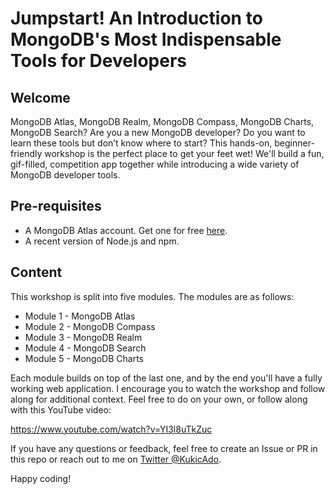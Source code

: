 # Jumpstart! An Introduction to MongoDB's Most Indispensable Tools for Developers

## Welcome

MongoDB Atlas, MongoDB Realm, MongoDB Compass, MongoDB Charts, MongoDB Search?
Are you a new MongoDB developer? Do you want to learn these tools but don’t know
where to start? This hands-on, beginner-friendly workshop is the perfect place
to get your feet wet! We'll build a fun, gif-filled, competition app together
while introducing a wide variety of MongoDB developer tools.

## Pre-requisites

- A MongoDB Atlas account. Get one for free [here](https://mongodb.com/atlas).
- A recent version of Node.js and npm.

## Content

This workshop is split into five modules. The modules are as follows:

- Module 1 - MongoDB Atlas
- Module 2 - MongoDB Compass
- Module 3 - MongoDB Realm
- Module 4 - MongoDB Search
- Module 5 - MongoDB Charts

Each module builds on top of the last one, and by the end you'll have a fully
working web application. I encourage you to watch the workshop and follow along
for additional context. Feel free to do on your own, or follow along with this YouTube video:

https://www.youtube.com/watch?v=YI3l8uTkZuc

If you have any questions or feedback, feel free to create an Issue or PR in
this repo or reach out to me on
[Twitter @KukicAdo](https://twitter.com/kukicado).

Happy coding!
